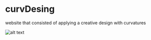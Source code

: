 # curvDesing

website that consisted of applying a creative design with curvatures

![alt text](https://github.com/tsukinoaoi/curvDesing/[branch]/image.jpg?raw=true)
